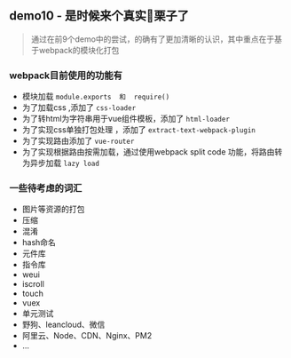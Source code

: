## demo10 - 是时候来个真实🌰栗子了

> 通过在前9个demo中的尝试，的确有了更加清晰的认识，其中重点在于基于webpack的模块化打包

### webpack目前使用的功能有

* 模块加载 `module.exports  和  require() `
* 为了加载css ,添加了 `css-loader`
* 为了转html为字符串用于vue组件模板，添加了 `html-loader`
* 为了实现css单独打包处理 ，添加了 `extract-text-webpack-plugin`
* 为了实现路由添加了 `vue-router`
* 为了实现根据路由按需加载，通过使用webpack split code 功能，将路由转为异步加载 `lazy load`

### 一些待考虑的词汇

* 图片等资源的打包
* 压缩
* 混淆
* hash命名
* 元件库
* 指令库
* weui
* iscroll
* touch 
* vuex
* 单元测试
* 野狗、leancloud、微信
* 阿里云、Node、CDN、Nginx、PM2
* ...